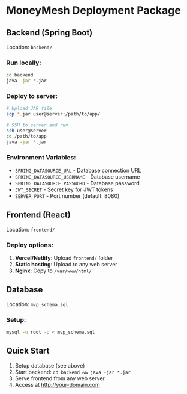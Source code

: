 # MoneyMesh Deployment Package

## Backend (Spring Boot)
Location: `backend/`

### Run locally:
```bash
cd backend
java -jar *.jar
```

### Deploy to server:
```bash
# Upload JAR file
scp *.jar user@server:/path/to/app/

# SSH to server and run
ssh user@server
cd /path/to/app
java -jar *.jar
```

### Environment Variables:
- `SPRING_DATASOURCE_URL` - Database connection URL
- `SPRING_DATASOURCE_USERNAME` - Database username
- `SPRING_DATASOURCE_PASSWORD` - Database password
- `JWT_SECRET` - Secret key for JWT tokens
- `SERVER_PORT` - Port number (default: 8080)

## Frontend (React)
Location: `frontend/`

### Deploy options:
1. **Vercel/Netlify**: Upload `frontend/` folder
2. **Static hosting**: Upload to any web server
3. **Nginx**: Copy to `/var/www/html/`

## Database
Location: `mvp_schema.sql`

### Setup:
```bash
mysql -u root -p < mvp_schema.sql
```

## Quick Start

1. Setup database (see above)
2. Start backend: `cd backend && java -jar *.jar`
3. Serve frontend from any web server
4. Access at http://your-domain.com

